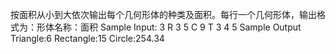 按面积从小到大依次输出每个几何形体的种类及面积。每行一个几何形体，输出格式为：形体名称：面积
Sample Input:
3
R 3 5
C 9
T 3 4 5
Sample Output
Triangle:6
Rectangle:15
Circle:254.34
